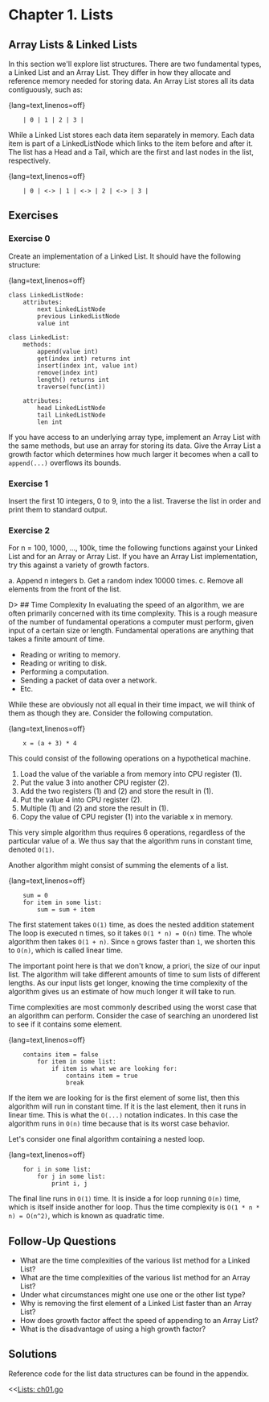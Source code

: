 Chapter 1. Lists
================

Array Lists & Linked Lists
--------------------------

In this section we'll explore list structures. There are two fundamental types, a Linked List and an Array List. They differ in how they allocate and reference memory needed for storing data. An Array List stores all its data contiguously, such as:

{lang=text,linenos=off}
~~~~~~~
	| 0 | 1 | 2 | 3 |
~~~~~~~

While a Linked List stores each data item separately in memory. Each data item is part of a LinkedListNode which links to the item before and after it. The list has a Head and a Tail, which are the first and last nodes in the list, respectively.

{lang=text,linenos=off}
~~~~~~~
	| 0 | <-> | 1 | <-> | 2 | <-> | 3 |
~~~~~~~


Exercises
---------

### Exercise 0

Create an implementation of a Linked List. It should have the following
structure:

{lang=text,linenos=off}
~~~~~~~
class LinkedListNode:
    attributes:
        next LinkedListNode
        previous LinkedListNode
        value int

class LinkedList:
    methods:
        append(value int)
        get(index int) returns int
        insert(index int, value int)
        remove(index int)
        length() returns int
        traverse(func(int))

    attributes:
        head LinkedListNode
        tail LinkedListNode
        len int
~~~~~~~

If you have access to an underlying array type, implement an Array List with
the same methods, but use an array for storing its data. Give the Array List
a growth factor which determines how much larger it becomes when a call to 
`append(...)` overflows its bounds.


### Exercise 1

Insert the first 10 integers, 0 to 9, into the a list. Traverse the list in
order and print them to standard output.


### Exercise 2

For n = 100, 1000, ..., 100k, time the following functions against your 
Linked List and for an Array or Array List. If you have an Array List 
implementation, try this against a variety of growth factors.

a. Append n integers
b. Get a random index 10000 times.
c. Remove all elements from the front of the list.


D> ## Time Complexity
In evaluating the speed of an algorithm, we are often primarily concerned
with its time complexity. This is a rough measure of the number of 
fundamental operations a computer must perform, given input of a certain 
size or length. Fundamental operations are anything that takes a finite 
amount of time.

- Reading or writing to memory.
- Reading or writing to disk.
- Performing a computation.
- Sending a packet of data over a network.
- Etc.

While these are obviously not all equal in their time impact, we will think 
of them as though they are. Consider the following computation.

{lang=text,linenos=off}
~~~~~~~
    x = (a + 3) * 4
~~~~~~~

This could consist of the following operations on a hypothetical machine.

1. Load the value of the variable a from memory into CPU register (1).
1. Put the value 3 into another CPU register (2).
1. Add the two registers (1) and (2) and store the result in (1).
1. Put the value 4 into CPU register (2).
1. Multiple (1) and (2) and store the result in (1).
1. Copy the value of CPU register (1) into the variable x in memory.

This very simple algorithm thus requires 6 operations, regardless of the
particular value of a. We thus say that the algorithm runs in constant time,
denoted `O(1)`.

Another algorithm might consist of summing the elements of a list.

{lang=text,linenos=off}
~~~~~~~
    sum = 0
    for item in some list:
        sum = sum + item
~~~~~~~

The first statement takes `O(1)` time, as does the nested addition 
statement The loop is executed n times, so it takes `O(1 * n) = O(n)`
time. The whole algorithm then takes `O(1 + n)`. Since `n` grows faster
than `1`, we shorten this to `O(n)`, which is called linear time.

The important point here is that we don't know, a priori, the size of our
input list. The algorithm will take different amounts of time to sum lists
of different lengths. As our input lists get longer, knowing the time 
complexity of the algorithm gives us an estimate of how much longer it will
take to run.

Time complexities are most commonly described using the worst case that an 
algorithm can perform. Consider the case of searching an unordered list to
see if it contains some element.

{lang=text,linenos=off}
~~~~~~~
    contains item = false
        for item in some list:
            if item is what we are looking for:
                contains item = true
                break
~~~~~~~

If the item we are looking for is the first element of some list, then this
algorithm will run in constant time. If it is the last element, then it
runs in linear time. This is what the `O(...)` notation indicates. In this 
case the algorithm runs in `O(n)` time because that is its worst case
behavior.

Let's consider one final algorithm containing a nested loop.

{lang=text,linenos=off}
~~~~~~~
    for i in some list:
        for j in some list:
            print i, j
~~~~~~~

The final line runs in `O(1)` time. It is inside a for loop running `O(n)`
time, which is itself inside another for loop. Thus the time complexity is
`O(1 * n * n) = O(n^2)`, which is known as quadratic time.


Follow-Up Questions
-------------------

- What are the time complexities of the various list method for a Linked List?
- What are the time complexities of the various list method for an Array List?
- Under what circumstances might one use one or the other list type?
- Why is removing the first element of a Linked List faster than an Array List?
- How does growth factor affect the speed of appending to an Array List?
- What is the disadvantage of using a high growth factor?


Solutions
---------

Reference code for the list data structures can be found in the appendix.

<<[Lists: ch01.go](../csbc-bin/ch01.go)
